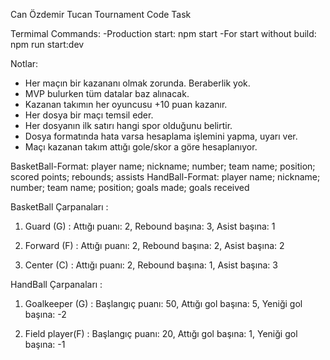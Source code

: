 Can Özdemir Tucan Tournament Code Task

Termimal Commands: 
-Production start: npm start
-For start without build: npm run start:dev


Notlar:

+ Her maçın bir kazananı olmak zorunda. Beraberlik yok.
+ MVP bulurken tüm datalar baz alınacak.
+ Kazanan takımın her oyuncusu +10 puan kazanır.
+ Her dosya bir maçı temsil eder.
+ Her dosyanın ilk satırı hangi spor olduğunu belirtir.
+ Dosya formatında hata varsa hesaplama işlemini yapma, uyarı ver.
+ Maçı kazanan takım attığı gole/skor a göre hesaplanıyor.



BasketBall-Format: player name; nickname; number; team name; position;   scored points; rebounds; assists
HandBall-Format: player name; nickname; number; team name; position;     goals made; goals received

BasketBall Çarpanaları :
1) Guard (G) :
  Attığı puanı: 2,
  Rebound başına: 3,
  Asist başına: 1

2) Forward (F) :
  Attığı puanı: 2,
  Rebound başına: 2,
  Asist başına: 2

3) Center (C) :
  Attığı puanı: 2,
  Rebound başına: 1,
  Asist başına: 3

HandBall Çarpanaları :
1) Goalkeeper (G) :
  Başlangıç puanı: 50,
  Attığı gol başına: 5,
  Yeniği gol başına: -2

2) Field player(F) :
  Başlangıç puanı: 20,
  Attığı gol başına: 1,
  Yeniği gol başına: -1